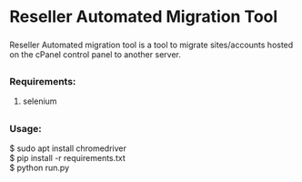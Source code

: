 # Reseller Automated Migration Tool

#####
Reseller Automated migration tool is a tool to migrate sites/accounts hosted on the cPanel control panel to another server.
#####
##
### Requirements: ###
1) selenium

##
### Usage: ###

$ sudo apt install chromedriver \
$ pip install -r requirements.txt \
$ python run.py